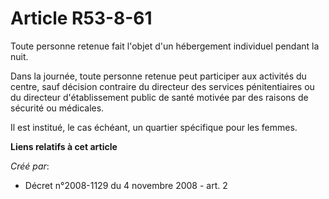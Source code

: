 # Article R53-8-61

Toute personne retenue fait l'objet d'un hébergement individuel pendant la nuit. 

Dans la journée, toute personne retenue peut participer aux activités du centre, sauf décision contraire du directeur des
services pénitentiaires ou du directeur d'établissement public de santé motivée par des raisons de sécurité ou médicales. 

Il est institué, le cas échéant, un quartier spécifique pour les femmes.

**Liens relatifs à cet article**

_Créé par_:

  - Décret n°2008-1129 du 4 novembre 2008 - art. 2
